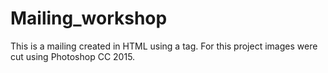# Mailing_workshop

This is a mailing created in HTML using a <table> tag. For this project images were cut using Photoshop CC 2015.

